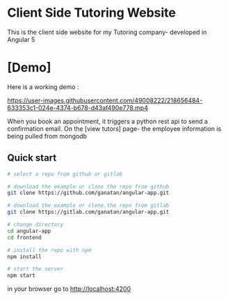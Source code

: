 <h1> Client Side Tutoring Website</h1>

This is the client side website for my Tutoring company- developed in Angular 5

# [Demo]
Here is a working demo : 


https://user-images.githubusercontent.com/49008222/218656484-633353c1-024e-4374-b678-d43af490e778.mp4

When you book an appointment, it triggers a python rest api to send a confirmation email.
On the [view tutors] page- the employee information is being pulled from mongodb 

## Quick start

```bash
# select a repo from github or gitlab

# download the example or clone the repo from github
git clone https://github.com/ganatan/angular-app.git

# download the example or clone the repo from gitlab
git clone https://gitlab.com/ganatan/angular-app.git

# change directory
cd angular-app
cd frontend

# install the repo with npm
npm install

# start the server
npm start

```
in your browser go to [http://localhost:4200](http://localhost:4200) 
